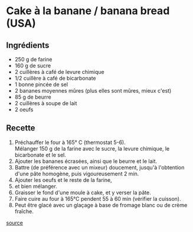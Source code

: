 # Cake à la banane / banana bread (USA)

## Ingrédients

- 250 g de farine
- 160 g de sucre
- 2 cuillères à café de levure chimique
- 1/2 cuillère à café de bicarbonate
- 1 bonne pincée de sel
- 2 bananes moyennes mûres (plus elles sont mûres, mieux c'est)
- 85 g de beurre
- 2 cuillères à soupe de lait
- 2 oeufs

## Recette

1. Préchauffer le four à 165° C (thermostat 5-6).<br/>
Mélanger 150 g de la farine avec le sucre, la levure chimique, le bicarbonate et le sel.
2. Ajouter les bananes écrasées, ainsi que le beurre et le lait.
3. Battre (de préférence avec un mixeur) doucement, jusqu'à l'obtention d'une pâte homogène, puis vigoureusement 2 min.
4. Ajouter les oeufs et le reste de la farine,
5. et bien mélanger.
6. Graisser le fond d'une moule à cake, et y verser la pâte.
7. Faire cuire au four à 165°C pendent 55 à 60 min (vérifier la cuisson).
8. Peut être glacé avec un glaçage à base de fromage blanc ou de crème fraîche.

[source](https://www.marmiton.org/recettes/recette_cake-a-la-banane-banana-bread-usa_12042.aspx)
